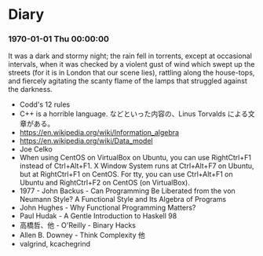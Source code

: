 # Diary

### 1970-01-01 Thu 00:00:00

It was a dark and stormy night; the rain fell in torrents, except at occasional intervals, when it was checked by a violent gust of wind which swept up the streets (for it is in London that our scene lies), rattling along the house-tops, and fiercely agitating the scanty flame of the lamps that struggled against the darkness.

- Codd's 12 rules
- C++ is a horrible language. などといった内容の、Linus Torvalds による文章がある。
- https://en.wikipedia.org/wiki/Information_algebra
- https://en.wikipedia.org/wiki/Data_model
- Joe Celko
- When using CentOS on VirtualBox on Ubuntu, you can use RightCtrl+F1 instead of Ctrl+Alt+F1. X Window System runs at Ctrl+Alt+F7 on Ubuntu, but at RightCtrl+F1 on CentOS. For tty, you can use Ctrl+Alt+F1 on Ubuntu and RightCtrl+F2 on CentOS (on VirtualBox).
- 1977 - John Backus - Can Programming Be Liberated from the von Neumann Style? A Functional Style and Its Algebra of Programs
- John Hughes - Why Functional Programming Matters?
- Paul Hudak - A Gentle Introduction to Haskell 98
- 高橋哲、他 - O'Reilly - Binary Hacks
- Allen B. Downey - Think Complexity 他
- valgrind, kcachegrind
